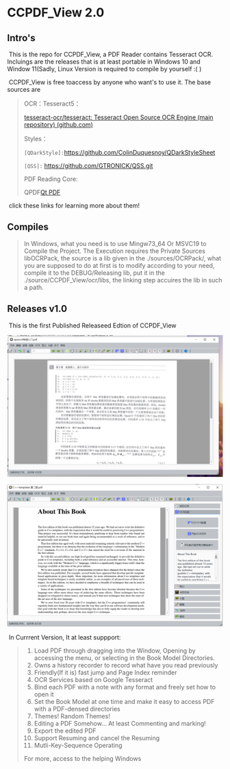 # CCPDF_View 2.0

## Intro's

​	This is the repo for CCPDF_View, a PDF Reader contains Tesseract OCR. Incluings are the releases that is at least portable in Windows 10 and Window 11(Sadly, Linux Version is required to compile by yourself :( )

​	CCPDF_View is free toaccess by anyone who want's to use it. The base sources are

>  OCR：Tesseract5：
>
> [tesseract-ocr/tesseract: Tesseract Open Source OCR Engine (main repository) (github.com)](https://github.com/tesseract-ocr/tesseract)
>
> Styles：
>
> `[QDarkStyle]:`https://github.com/ColinDuquesnoy/QDarkStyleSheet
>
> `[QSS]:` https://github.com/GTRONICK/QSS.git
>
> PDF Reading Core:
>
> QPDF[Qt PDF](https://doc.qt.io/qt-6/qtpdf-index.html)

​	click these links for learning more about them!

## Compiles

> In Windows, what you need is to use Mingw73_64 Or MSVC19 to Compile the Project. The Execution requires the Private Sources libOCRPack, the source is a lib given in the ./sources/OCRPack/, what you are supposed to do at first is to modify according to your need, compile it to the DEBUG/Releasing lib, put it in the ./source/CCPDF_View/ocr/libs, the linking step accuires the lib in such a path.

## Releases v1.0

​	This is the first Published Releaseed Edtion of CCPDF_View

![image-20240303190206846](./doc/image-20240303190206846.png)

![image-20240303190652420](./doc/image-20240303190652420.png)

​	In Currrent Version, It at least suppport:

> 1. Load PDF through dragging into the Window, Opening by accessing the menu, or selecting in the Book Model Directories.
> 2. Owns a history recorder to record what have you read previously
> 3. Friendly(If it is) fast jump and Page Index reminder
> 4. OCR Services based on Google Tesseract
> 5. Bind each PDF with a note with any format and freely set how to open it
> 6. Set the Book Model at one time and make it easy to access PDF with a PDF-densed directories
> 7. Themes! Random Themes!
> 8. Editing a PDF Somehow... At least Commenting and marking!
> 9. Export the edited PDF
> 10. Support Resuming and cancel the Resuming
> 11. Mutli-Key-Sequence Operating
>
> For more, access to the helping Windows
